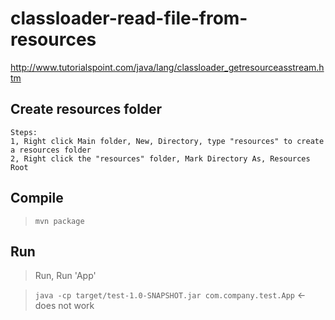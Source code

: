 # classloader-read-file-from-resources

http://www.tutorialspoint.com/java/lang/classloader_getresourceasstream.htm

## Create resources folder

```
Steps:
1, Right click Main folder, New, Directory, type "resources" to create a resources folder
2, Right click the "resources" folder, Mark Directory As, Resources Root
```

## Compile

> `mvn package`

## Run

> Run, Run 'App'

> `java -cp target/test-1.0-SNAPSHOT.jar com.company.test.App`  <- does not work
